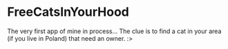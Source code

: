# FreeCatsInYourHood
The very first app of mine in process...
The clue is to find a cat in your area (if you live in Poland) that need an owner. :> 
